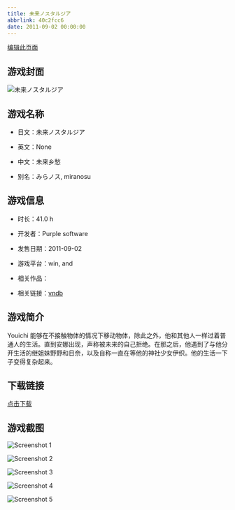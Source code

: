 ```yaml
---
title: 未来ノスタルジア
abbrlink: 40c2fcc6
date: 2011-09-02 00:00:00
---
```

[编辑此页面](https://github.com/ACG-3/ADV3-source/blob/main/source/_posts/%E6%9C%AA%E6%9D%A5%E3%83%8E%E3%82%B9%E3%82%BF%E3%83%AB%E3%82%B8%E3%82%A2.md)

## 游戏封面

![未来ノスタルジア](https://pan.timero.xyz/d/onedrive/img_lib_001/%E6%9C%AA%E6%9D%A5%E3%83%8E%E3%82%B9%E3%82%BF%E3%83%AB%E3%82%B8%E3%82%A2_cover.avif)


## 游戏名称

- 日文：未来ノスタルジア
- 英文：None
- 中文：未来乡愁

- 别名：みらノス, miranosu


## 游戏信息

- 时长：41.0 h
- 开发者：Purple software
- 发售日期：2011-09-02
- 游戏平台：win, and
- 相关作品：

- 相关链接：[vndb](https://vndb.org/v6747)


## 游戏简介

Youichi 能够在不接触物体的情况下移动物体，除此之外，他和其他人一样过着普通人的生活。直到安娜出现，声称被未来的自己拒绝。在那之后，他遇到了与他分开生活的继姐妹野野和日奈，以及自称一直在等他的神社少女伊织。他的生活一下子变得复杂起来。




## 下载链接

[点击下载](https://pan.timero.xyz/onedrive/adv_lib_001/%E6%9C%AA%E6%9D%A5%E3%83%8E%E3%82%B9%E3%82%BF%E3%83%AB%E3%82%B8%E3%82%A2)


## 游戏截图


![Screenshot 1](https://pan.timero.xyz/d/onedrive/img_lib_001/%E6%9C%AA%E6%9D%A5%E3%83%8E%E3%82%B9%E3%82%BF%E3%83%AB%E3%82%B8%E3%82%A2_Screenshot_1.avif)

![Screenshot 2](https://pan.timero.xyz/d/onedrive/img_lib_001/%E6%9C%AA%E6%9D%A5%E3%83%8E%E3%82%B9%E3%82%BF%E3%83%AB%E3%82%B8%E3%82%A2_Screenshot_2.avif)

![Screenshot 3](https://pan.timero.xyz/d/onedrive/img_lib_001/%E6%9C%AA%E6%9D%A5%E3%83%8E%E3%82%B9%E3%82%BF%E3%83%AB%E3%82%B8%E3%82%A2_Screenshot_3.avif)

![Screenshot 4](https://pan.timero.xyz/d/onedrive/img_lib_001/%E6%9C%AA%E6%9D%A5%E3%83%8E%E3%82%B9%E3%82%BF%E3%83%AB%E3%82%B8%E3%82%A2_Screenshot_4.avif)

![Screenshot 5](https://pan.timero.xyz/d/onedrive/img_lib_001/%E6%9C%AA%E6%9D%A5%E3%83%8E%E3%82%B9%E3%82%BF%E3%83%AB%E3%82%B8%E3%82%A2_Screenshot_5.avif)

